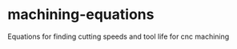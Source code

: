 machining-equations
===================

Equations for finding cutting speeds and tool life for cnc machining